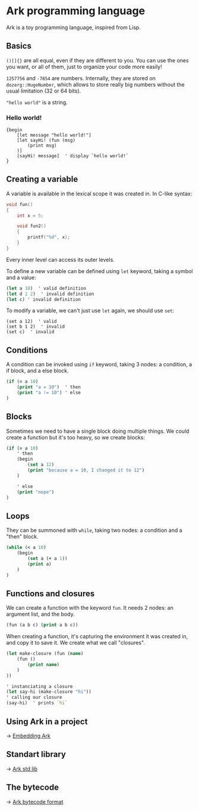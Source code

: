 # Ark programming language

Ark is a toy programming language, inspired from Lisp.

## Basics

`()[]{}` are all equal, even if they are different to you. You can use the ones you want, or all of them, just to organize your code more easily!

`1257756` and `-7854` are numbers. Internally, they are stored on `dozerg::HugeNumber`, which allows to store really big numbers without the usual limitation (32 or 64 bits).

`"hello world"` is a string.

### Hello world!

```
{begin
    [let message "hello world!"]
    [let sayHi! (fun (msg)
        (print msg)
    )]
    [sayHi! message]  ' display `hello world!`
}
```

## Creating a variable

A variable is available in the lexical scope it was created in. In C-like syntax:

```c
void fun()
{
    int x = 5;

    void fun2()
    {
        printf("%d", x);
    }
}
```

Every inner level can access its outer levels.

To define a new variable can be defined using `let` keyword, taking a symbol and a value:

```clojure
(let a 10)  ' valid definition
(let d 1 2)  ' invalid definition
(let c) ' invalid definition
```

To modify a variable, we can't just use `let` again, we should use `set`:

```
(set a 12)  ' valid
(set b 1 2)  ' invalid
(set c)  ' invalid
```

## Conditions

A condition can be invoked using `if` keyword, taking 3 nodes: a condition, a if block, and a else block.

```clojure
(if (= a 10)
    (print "a = 10")  ' then
    (print "a != 10") ' else
)
```

## Blocks

Sometimes we need to have a single block doing multiple things. We could create a function but it's too heavy, so we create blocks:

```clojure
(if (= a 10)
    ' then
    (begin
        (set a 12)
        (print "because a = 10, I changed it to 12")
    )

    ' else
    (print "nope")
)
```

## Loops

They can be summoned with `while`, taking two nodes: a condition and a "then" block.

```clojure
(while (< a 10)
    (begin
        (set a (+ a 1))
        (print a)
    )
)
```

## Functions and closures

We can create a function with the keyword `fun`. It needs 2 nodes: an argument list, and the body.

```clojure
(fun (a b c) (print a b c))
```

When creating a function, it's capturing the environment it was created in, and copy it to save it. We create what we call "closures".

```clojure
(let make-closure (fun (name)
    (fun ()
        (print name)
    )
))

' instanciating a closure
(let say-hi (make-closure "hi"))
' calling our closure
(say-hi)  ' prints `hi`
```

## Using Ark in a project

-> [Embedding Ark](embedding.md)

## Standart library

-> [Ark std lib](lib.md)

## The bytecode

-> [Ark bytecode format](bytecode.md)